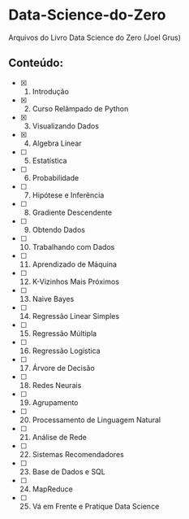 # Data-Science-do-Zero
Arquivos do Livro Data Science do Zero (Joel Grus)

## Conteúdo:
- [x] 1. Introdução
- [x] 2. Curso Relâmpado de Python
- [x] 3. Visualizando Dados
- [x] 4. Algebra Linear
- [ ] 5. Estatística
- [ ] 6. Probabilidade
- [ ] 7. Hipótese e Inferência
- [ ] 8. Gradiente Descendente
- [ ] 9. Obtendo Dados
- [ ] 10. Trabalhando com Dados
- [ ] 11. Aprendizado de Máquina
- [ ] 12. K-Vizinhos Mais Próximos
- [ ] 13. Naive Bayes
- [ ] 14. Regressão Linear Simples
- [ ] 15. Regressão Múltipla
- [ ] 16. Regressão Logística
- [ ] 17. Árvore de Decisão
- [ ] 18. Redes Neurais
- [ ] 19. Agrupamento
- [ ] 20. Processamento de Linguagem Natural
- [ ] 21. Análise de Rede
- [ ] 22. Sistemas Recomendadores
- [ ] 23. Base de Dados e SQL
- [ ] 24. MapReduce
- [ ] 25. Vá em Frente e Pratique Data Science

